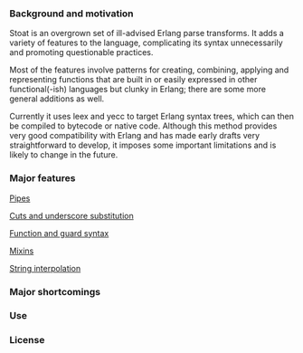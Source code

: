 
### Background and motivation

Stoat is an overgrown set of ill-advised Erlang parse transforms. It adds a variety of features to the language, complicating its syntax unnecessarily and promoting questionable practices.

Most of the features involve patterns for creating, combining, applying and representing functions that are built in or easily expressed in other functional(-ish) languages but clunky in Erlang; there are some more general additions as well.

Currently it uses leex and yecc to target Erlang syntax trees, which can then be compiled to bytecode or native code. Although this method provides very good compatibility with Erlang and has made early drafts very straightforward to develop, it imposes some important limitations and is likely to change in the future.

### Major features

[Pipes]()

[Cuts and underscore substitution]()

[Function and guard syntax]()

[Mixins]()

[String interpolation]()

### Major shortcomings

### Use

### License